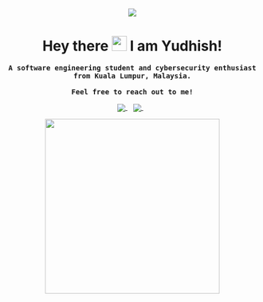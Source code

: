 <h1 align='center'>
  <img align='center' src="https://profile-counter.glitch.me/yudhishmaran/count.svg">
<h1>
<h1 align='center'>
  Hey there <img width='30px' src="https://media.giphy.com/media/hvRJCLFzcasrR4ia7z/giphy.gif" width="25px"> I am Yudhish! 
</h1>

<samp>
<p align='center'>
  <b align='justify'>A software engineering student and cybersecurity enthusiast from Kuala Lumpur, Malaysia.</b></br></br>
  <b>Feel free to reach out to me!</b>
</p>
  </samp>

<p align='center'>
  <a href="mailto:tectrixtech2@gmail.com">
  <img align='center' src="https://img.shields.io/badge/Gmail-%23D14836.svg?&style=for-the-badge&logo=gmail&logoColor=white">
</a>&nbsp;&nbsp;
<a href="https://www.linkedin.com/in/yudhishmaran/"> 
  <img align='center' src="https://img.shields.io/badge/LinkedIn-0077B5?style=for-the-badge&logo=linkedin&logoColor=white" >
</a>&nbsp;&nbsp;  
</p>
  




<p align='center'>
  <a href="#"><img src="https://github-readme-stats.vercel.app/api?username=yudhishmaran&show_icons=true&count_private=true&theme=dark" width="350"></a>
</p>







<!--
**Tectrix-tech/Tectrix-tech** is a ✨ _special_ ✨ repository because its `README.md` (this file) appears on your GitHub profile.

Here are some ideas to get you started:

- 🔭 I’m currently working on ...
- 🌱 I’m currently learning ...
- 👯 I’m looking to collaborate on ...
- 🤔 I’m looking for help with ...
- 💬 Ask me about ...
- 📫 How to reach me: ...
- 😄 Pronouns: ...
- ⚡ Fun fact: ...
-->
